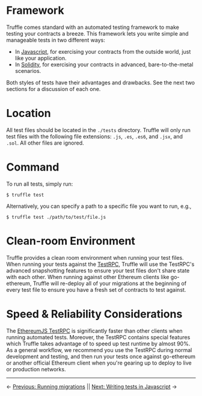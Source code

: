 # Framework

Truffle comes standard with an automated testing framework to make testing your contracts a breeze. This framework lets you write simple and manageable tests in two different ways:

* In [Javascript](/docs/getting_started/javascript-tests), for exercising your contracts from the outside world, just like your application.
* In [Solidity](/docs/getting_started/solidity-tests), for exercising your contracts in advanced, bare-to-the-metal scenarios.

Both styles of tests have their advantages and drawbacks. See the next two sections for a discussion of each one.

# Location

All test files should be located in the `./tests` directory. Truffle will only run test files with the following file extensions: `.js`, `.es`, `.es6`, and `.jsx`, and `.sol`. All other files are ignored.

# Command

To run all tests, simply run:

```
$ truffle test
```

Alternatively, you can specify a path to a specific file you want to run, e.g.,

```none
$ truffle test ./path/to/test/file.js
```

# Clean-room Environment

Truffle provides a clean room environment when running your test files. When running your tests against the [TestRPC](https://github.com/ethereumjs/testrpc), Truffle will use the TestRPC's advanced snapshotting features to ensure your test files don't share state with each other. When running against other Ethereum clients like go-ethereum, Truffle will re-deploy all of your migrations at the beginning of every test file to ensure you have a fresh set of contracts to test against.

# Speed & Reliability Considerations

The [EthereumJS TestRPC](https://github.com/ethereumjs/testrpc) is significantly faster than other clients when running automated tests. Moreover, the TestRPC contains special features which Truffle takes advantage of to speed up test runtime by almost 90%. As a general workflow, we recommend you use the TestRPC during normal development and testing, and then run your tests once against go-ethereum or another official Ethereum client when you're gearing up to deploy to live or production networks.

-------------------------------
<!-- previous/next page links -->
&larr; [Previous: Running migrations](/docs/getting_started/migrations) || [Next: Writing tests in Javascript](/docs/getting_started/javascript-tests) &rarr;
